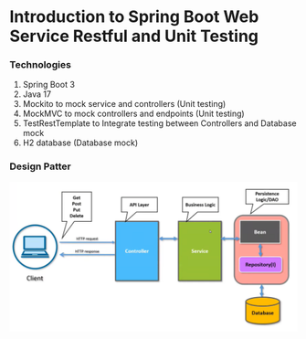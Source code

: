 # Introduction to Spring Boot Web Service Restful and Unit Testing

### Technologies
1. Spring Boot 3
2. Java 17
3. Mockito to mock service and controllers (Unit testing)
4. MockMVC to mock controllers and endpoints (Unit testing)
5. TestRestTemplate to Integrate testing between Controllers and Database mock
6. H2 database (Database mock)

### Design Patter
![Design](src/main/resources/images/DesignWepApp.png)